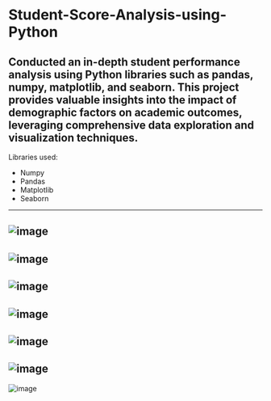 # Student-Score-Analysis-using-Python

Conducted an in-depth student performance analysis using Python libraries such as pandas, numpy, matplotlib, and seaborn. This project provides valuable insights into the impact of demographic factors on academic outcomes, leveraging comprehensive data exploration and visualization techniques.
---
Libraries used:
- Numpy
- Pandas
- Matplotlib
- Seaborn
---
![image](https://github.com/user-attachments/assets/d080bf71-a1bb-4245-9d55-1a855d6173c0)
---
![image](https://github.com/user-attachments/assets/abe280be-7f59-4947-82a5-34c22c87744c)
---
![image](https://github.com/user-attachments/assets/b1c808f1-bb96-4acd-8517-1501bf471007)
---
![image](https://github.com/user-attachments/assets/684d194b-4e9d-4672-afce-678c57dcdfd6)
---
![image](https://github.com/user-attachments/assets/43e060b8-af93-48c4-8b06-5689172efe26)
---
![image](https://github.com/user-attachments/assets/b5a55641-6d7b-4699-ac75-9f74d0a93462)
---
![image](https://github.com/user-attachments/assets/fceb4971-d9fa-410b-9f8b-602c14e66338)
